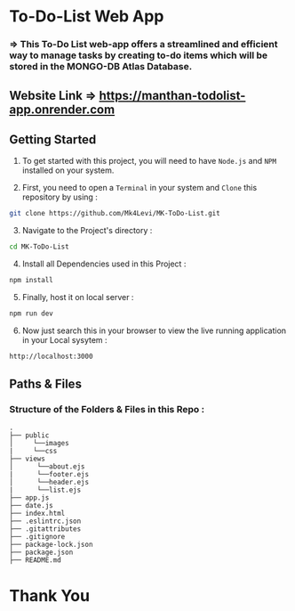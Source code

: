 # To-Do-List Web App

### => This To-Do List web-app offers a streamlined and efficient way to manage tasks by creating to-do items which will be stored in the MONGO-DB Atlas Database.

## Website Link => https://manthan-todolist-app.onrender.com

<h2>Getting Started</h2>

1. To get started with this project, you will need to have `Node.js` and `NPM` installed on your system.

2. First, you need to open a `Terminal` in your system and `Clone` this repository by using :

```bash
git clone https://github.com/Mk4Levi/MK-ToDo-List.git
```

3. Navigate to the Project's directory :

```bash
cd MK-ToDo-List
```

4. Install all Dependencies used in this Project :

```bash
npm install
```

5. Finally, host it on local server :

```bash
npm run dev
```

6. Now just search this in your browser to view the live running application in your Local sysytem :

```bash
http://localhost:3000
```

<h2>Paths & Files</h2>

### Structure of the Folders & Files in this Repo :

```text
.
├── public
│     └──images
|     └──css
├── views
│      └──about.ejs
|      └──footer.ejs
│      └──header.ejs
|      └──list.ejs
├── app.js
├── date.js
├── index.html
├── .eslintrc.json
├── .gitattributes
├── .gitignore
├── package-lock.json
├── package.json
├── README.md
```

# Thank You
